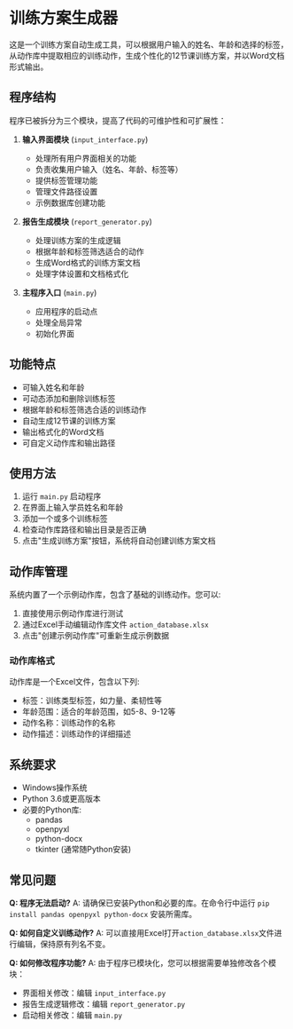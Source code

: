 # 训练方案生成器

这是一个训练方案自动生成工具，可以根据用户输入的姓名、年龄和选择的标签，从动作库中提取相应的训练动作，生成个性化的12节课训练方案，并以Word文档形式输出。

## 程序结构

程序已被拆分为三个模块，提高了代码的可维护性和可扩展性：

1. **输入界面模块** (`input_interface.py`)
   - 处理所有用户界面相关的功能
   - 负责收集用户输入（姓名、年龄、标签等）
   - 提供标签管理功能
   - 管理文件路径设置
   - 示例数据库创建功能

2. **报告生成模块** (`report_generator.py`)
   - 处理训练方案的生成逻辑
   - 根据年龄和标签筛选适合的动作
   - 生成Word格式的训练方案文档
   - 处理字体设置和文档格式化

3. **主程序入口** (`main.py`)
   - 应用程序的启动点
   - 处理全局异常
   - 初始化界面

## 功能特点

- 可输入姓名和年龄
- 可动态添加和删除训练标签
- 根据年龄和标签筛选合适的训练动作
- 自动生成12节课的训练方案
- 输出格式化的Word文档
- 可自定义动作库和输出路径

## 使用方法

1. 运行 `main.py` 启动程序
2. 在界面上输入学员姓名和年龄
3. 添加一个或多个训练标签
4. 检查动作库路径和输出目录是否正确
5. 点击"生成训练方案"按钮，系统将自动创建训练方案文档

## 动作库管理

系统内置了一个示例动作库，包含了基础的训练动作。您可以:

1. 直接使用示例动作库进行测试
2. 通过Excel手动编辑动作库文件 `action_database.xlsx`
3. 点击"创建示例动作库"可重新生成示例数据

### 动作库格式

动作库是一个Excel文件，包含以下列:

- 标签：训练类型标签，如力量、柔韧性等
- 年龄范围：适合的年龄范围，如5-8、9-12等
- 动作名称：训练动作的名称
- 动作描述：训练动作的详细描述

## 系统要求

- Windows操作系统
- Python 3.6或更高版本
- 必要的Python库:
  - pandas
  - openpyxl
  - python-docx
  - tkinter (通常随Python安装)

## 常见问题

**Q: 程序无法启动?**
A: 请确保已安装Python和必要的库。在命令行中运行 `pip install pandas openpyxl python-docx` 安装所需库。

**Q: 如何自定义训练动作?**
A: 可以直接用Excel打开`action_database.xlsx`文件进行编辑，保持原有列名不变。

**Q: 如何修改程序功能?**
A: 由于程序已模块化，您可以根据需要单独修改各个模块：
- 界面相关修改：编辑 `input_interface.py`
- 报告生成逻辑修改：编辑 `report_generator.py`
- 启动相关修改：编辑 `main.py` 